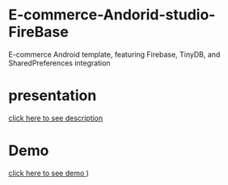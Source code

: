 # E-commerce-Andorid-studio-FireBase
E-commerce Android template, featuring Firebase, TinyDB, and SharedPreferences integration
# presentation
[click here to see description](projetappli.pdf)

# Demo

[click here to see demo ](https://drive.google.com/drive/folders/1-v3LHgxzy9_hhk2FXSfSnJy5nxIxEh2a))

